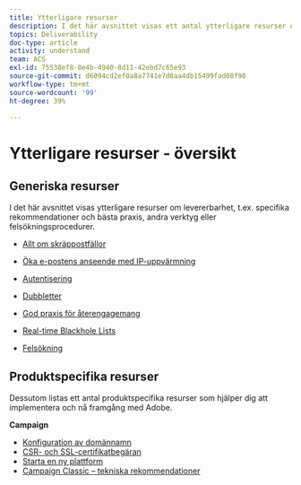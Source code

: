 ```yaml
---
title: Ytterligare resurser
description: I det här avsnittet visas ett antal ytterligare resurser om leveransbarhet.
topics: Deliverability
doc-type: article
activity: understand
team: ACS
exl-id: 75538ef8-8e4b-4940-8d11-42ebd7c65e93
source-git-commit: d6094cd2ef0a8a7741e7d8aa4db15499fad08f90
workflow-type: tm+mt
source-wordcount: '99'
ht-degree: 39%

---
```


# Ytterligare resurser - översikt

## Generiska resurser

I det här avsnittet visas ytterligare resurser om levererbarhet, t.ex. specifika rekommendationer och bästa praxis, andra verktyg eller felsökningsprocedurer.

* [Allt om skräppostfällor](../../help/additional-resources/all-about-spam-traps.md)
* [Öka e-postens anseende med IP-uppvärmning](../../help/additional-resources/increase-reputation-with-ip-warming.md)
* [Autentisering](../../help/additional-resources/authentication.md)
* [Dubbletter](../../help/additional-resources/duplicates.md)
* [God praxis för återengagemang](../../help/additional-resources/re-engagement.md)
* [Real-time Blackhole Lists](../../help/additional-resources/blocklist-databases.md)
* [Felsökning](../../help/additional-resources/troubleshooting.md)

   <!--
    [IP Certification](../../help/additional-resources/ip-certification.md)
    [Third-party monitoring tools](../../help/additional-resources/third-party-monitoring-tools.md)-->

## Produktspecifika resurser

Dessutom listas ett antal produktspecifika resurser som hjälper dig att implementera och nå framgång med Adobe.

**Campaign**

* [Konfiguration av domännamn](../../help/additional-resources/ac-domain-name-setup.md)
* [CSR- och SSL-certifikatbegäran](../../help/additional-resources/ac-ssl-certificate-request.md)
* [Starta en ny plattform](../../help/additional-resources/ac-starting-new-platform.md)
* [Campaign Classic – tekniska rekommendationer](../../help/additional-resources/acc-technical-recommendations.md)
